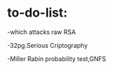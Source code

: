 # to-do-list:

-which attacks raw RSA

-32pg.Serious Criptography

-Miller Rabin probability test,GNFS

